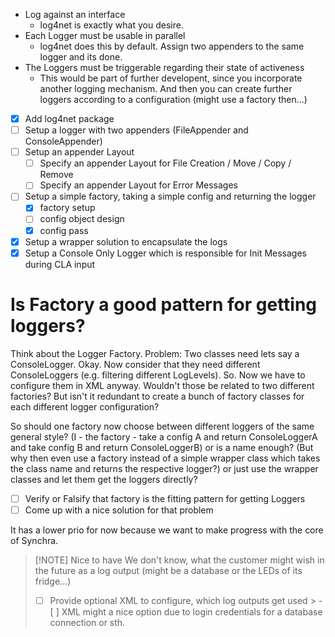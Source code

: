 -  Log against an interface
	-  log4net is exactly what you desire.
-  Each Logger must be usable in parallel
	-  log4net does this by default. Assign two appenders to the same logger and its done.
- The Loggers must be triggerable regarding their state of activeness
	- This would be part of further developent, since you incorporate another logging mechanism. And then you can create further loggers according to a configuration (might use a factory then...)

- [x] Add log4net package
- [ ] Setup a logger with two appenders (FileAppender and ConsoleAppender)
- [ ] Setup an appender Layout
	- [ ] Specify an appender Layout for File Creation / Move / Copy / Remove
	- [ ] Specify an appender Layout for Error Messages
- [ ] Setup a simple factory, taking a simple config and  returning  the logger
	- [x] factory setup
	- [ ] config object design
	- [x] config pass
- [x] Setup a wrapper solution to encapsulate the logs
- [x] Setup a Console Only Logger which is responsible for Init Messages during CLA input

# Is Factory a good pattern for getting loggers?
Think about the Logger Factory.
Problem: Two classes need lets say a ConsoleLogger. Okay. 
Now consider that they need different ConsoleLoggers (e.g. filtering different LogLevels).
So. Now we have to configure them in XML anyway. Wouldn't those be related to two different factories? But isn't it redundant to create a bunch of factory classes for each different logger configuration?

So should one factory now choose between different loggers of the same general style?
(I - the factory - take a config A and return ConsoleLoggerA and take config B and return ConsoleLoggerB)
or is a name enough? (But why then even use a factory instead of a simple wrapper class which takes the class name and returns the respective logger?)
or just use the wrapper classes and let them get the loggers directly?
- [ ] Verify or Falsify that factory is the fitting pattern for getting Loggers
- [ ] Come up with a nice solution for that problem

It has a lower prio for now because we want to make progress with the core of Synchra.

> [!NOTE] Nice to have 
> We don't know, what the customer might wish in the future as a log output 
>(might be a database or the LEDs of its fridge...)
> - [ ] Provide optional XML to configure, which log outputs get used 
	>	- [ ] XML might a nice option due to login credentials for a database connection or sth.